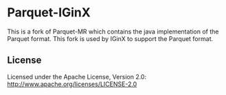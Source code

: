 # Parquet-IGinX

This is a fork of Parquet-MR which contains the java implementation of the Parquet format. This fork is used by IGinX to support the Parquet format.

## License

Licensed under the Apache License, Version 2.0: http://www.apache.org/licenses/LICENSE-2.0
